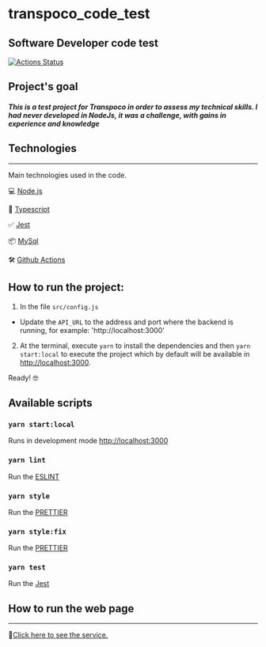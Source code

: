 # transpoco_code_test

## Software Developer code test

[![Actions Status](https://github.com/mariolfvilela/transpoco_code_test/workflows/workflow%20Transpoco%20code%20test/badge.svg)](https://github.com/mariolfvilela/transpoco_code_test/actions)

## Project's goal

##### This is a test project for Transpoco in order to assess my technical skills. I had never developed in NodeJs, it was a challenge, with gains in experience and knowledge

## Technologies

---

Main technologies used in the code.

💻 [Node.js](https://nodejs.org/)

🧰 [Typescript](https://www.typescriptlang.org/)

✅ [Jest](https://jestjs.io/)

📦 [MySql](https://www.npmjs.com/package/mysql2)

🛠 [Github Actions](https://github.com/features/actions)

## How to run the project:

1. In the file `src/config.js`

- Update the `API_URL` to the address and port where the backend is running, for example: 'http://localhost:3000'

2. At the terminal, execute `yarn` to install the dependencies and then `yarn start:local` to execute the project which by default will be available in [http://localhost:3000](http://localhost:3000).

Ready! 🤓

## Available scripts

### `yarn start:local`

Runs in development mode [http://localhost:3000](http://localhost:3000)

### `yarn lint`

Run the [ESLINT](https://eslint.org/) <br />

### `yarn style`

Run the [PRETTIER](https://prettier.io/) <br />

### `yarn style:fix`

Run the [PRETTIER](https://prettier.io/) <br />

### `yarn test`

Run the [Jest](https://jestjs.io/) <br />

## How to run the web page

---

🔗[Click here to see the service.](https://transpoco.azurewebsites.net/trackers)
